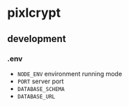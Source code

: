 # pixlcrypt

## development

### .env
* `NODE_ENV` environment running mode
* `PORT` server port
* `DATABASE_SCHEMA`
* `DATABASE_URL`
